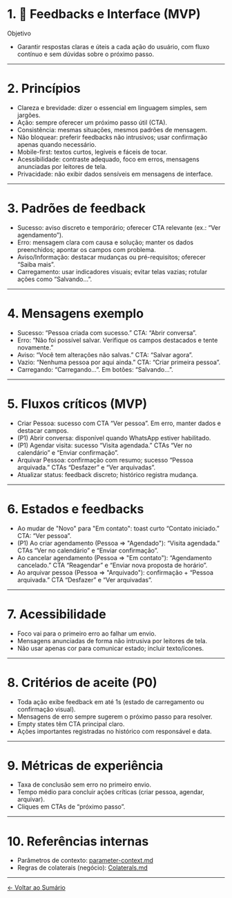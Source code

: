 # 1. 📢 Feedbacks e Interface (MVP)

Objetivo
- Garantir respostas claras e úteis a cada ação do usuário, com fluxo contínuo e sem dúvidas sobre o próximo passo.

---

# 2. Princípios
- Clareza e brevidade: dizer o essencial em linguagem simples, sem jargões.
- Ação: sempre oferecer um próximo passo útil (CTA).
- Consistência: mesmas situações, mesmos padrões de mensagem.
- Não bloquear: preferir feedbacks não intrusivos; usar confirmação apenas quando necessário.
- Mobile-first: textos curtos, legíveis e fáceis de tocar.
- Acessibilidade: contraste adequado, foco em erros, mensagens anunciadas por leitores de tela.
- Privacidade: não exibir dados sensíveis em mensagens de interface.

---

# 3. Padrões de feedback
- Sucesso: aviso discreto e temporário; oferecer CTA relevante (ex.: “Ver agendamento”).
- Erro: mensagem clara com causa e solução; manter os dados preenchidos; apontar os campos com problema.
- Aviso/Informação: destacar mudanças ou pré-requisitos; oferecer “Saiba mais”.
- Carregamento: usar indicadores visuais; evitar telas vazias; rotular ações como “Salvando…”.

---

# 4. Mensagens exemplo
- Sucesso: “Pessoa criada com sucesso.” CTA: “Abrir conversa”.
- Erro: “Não foi possível salvar. Verifique os campos destacados e tente novamente.”
- Aviso: “Você tem alterações não salvas.” CTA: “Salvar agora”.
- Vazio: “Nenhuma pessoa por aqui ainda.” CTA: “Criar primeira pessoa”.
- Carregando: “Carregando…”. Em botões: “Salvando…”.

---

# 5. Fluxos críticos (MVP)
- Criar Pessoa: sucesso com CTA “Ver pessoa”. Em erro, manter dados e destacar campos.
- (P1) Abrir conversa: disponível quando WhatsApp estiver habilitado.
- (P1) Agendar visita: sucesso “Visita agendada.” CTAs “Ver no calendário” e “Enviar confirmação”.
- Arquivar Pessoa: confirmação com resumo; sucesso “Pessoa arquivada.” CTAs “Desfazer” e “Ver arquivadas”.
- Atualizar status: feedback discreto; histórico registra mudança.

---

# 6. Estados e feedbacks
- Ao mudar de "Novo" para "Em contato": toast curto “Contato iniciado.” CTA: “Ver pessoa”.
- (P1) Ao criar agendamento (Pessoa ⇒ "Agendado"): “Visita agendada.” CTAs “Ver no calendário” e “Enviar confirmação”.
- Ao cancelar agendamento (Pessoa ⇒ "Em contato"): “Agendamento cancelado.” CTA “Reagendar” e “Enviar nova proposta de horário”.
- Ao arquivar pessoa (Pessoa ⇒ "Arquivado"): confirmação + “Pessoa arquivada.” CTA “Desfazer” e “Ver arquivadas”.

---

# 7. Acessibilidade
- Foco vai para o primeiro erro ao falhar um envio.
- Mensagens anunciadas de forma não intrusiva por leitores de tela.
- Não usar apenas cor para comunicar estado; incluir texto/ícones.

---

# 8. Critérios de aceite (P0)
- Toda ação exibe feedback em até 1s (estado de carregamento ou confirmação visual).
- Mensagens de erro sempre sugerem o próximo passo para resolver.
- Empty states têm CTA principal claro.
- Ações importantes registradas no histórico com responsável e data.

---

# 9. Métricas de experiência
- Taxa de conclusão sem erro no primeiro envio.
- Tempo médio para concluir ações críticas (criar pessoa, agendar, arquivar).
- Cliques em CTAs de “próximo passo”.

---

# 10. Referências internas
- Parâmetros de contexto: [parameter-context.md](0.1.parameter-context.md)
- Regras de colaterais (negócio): [Colaterals.md](1.4.Colaterals.md)

---

[← Voltar ao Sumário](0.0.SUMMARY.md)